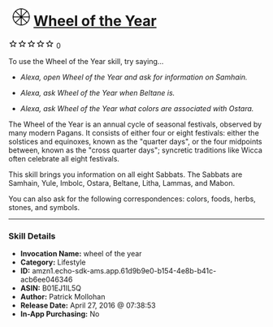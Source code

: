 # &nbsp;<img src="skill_icon" alt="Wheel of the Year icon" width="36"> [Wheel of the Year](http://alexa.amazon.com/#skills/amzn1.echo-sdk-ams.app.61d9b9e0-b154-4e8b-b41c-acb6ee046346)
![0 stars](../../images/ic_star_border_black_18dp_1x.png)![0 stars](../../images/ic_star_border_black_18dp_1x.png)![0 stars](../../images/ic_star_border_black_18dp_1x.png)![0 stars](../../images/ic_star_border_black_18dp_1x.png)![0 stars](../../images/ic_star_border_black_18dp_1x.png) 0

To use the Wheel of the Year skill, try saying...

* *Alexa, open Wheel of the Year and ask for information on Samhain.*

* *Alexa, ask Wheel of the Year when Beltane is.*

* *Alexa, ask Wheel of the Year what colors are associated with Ostara.*

The Wheel of the Year is an annual cycle of seasonal festivals, observed by many modern Pagans. It consists of either four or eight festivals: either the solstices and equinoxes, known as the "quarter days", or the four midpoints between, known as the "cross quarter days"; syncretic traditions like Wicca often celebrate all eight festivals.

This skill brings you information on all eight Sabbats. The Sabbats are Samhain, Yule, Imbolc, Ostara, Beltane, Litha, Lammas, and Mabon.

You can also ask for the following correspondences: colors, foods, herbs, stones, and symbols.

***

### Skill Details

* **Invocation Name:** wheel of the year
* **Category:** Lifestyle
* **ID:** amzn1.echo-sdk-ams.app.61d9b9e0-b154-4e8b-b41c-acb6ee046346
* **ASIN:** B01EJ1IL5Q
* **Author:** Patrick Mollohan
* **Release Date:** April 27, 2016 @ 07:38:53
* **In-App Purchasing:** No
